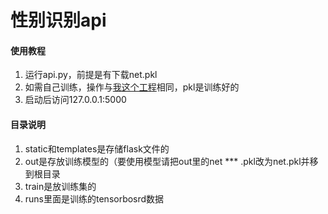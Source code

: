 # 性别识别api




#### 使用教程

1.  运行api.py，前提是有下载net.pkl
2.  如需自己训练，操作与[我这个工程](https://gitee.com/KareEnges/pytorch-CNN-SBATM)相同，pkl是训练好的
3.  启动后访问127.0.0.1:5000


#### 目录说明

1.  static和templates是存储flask文件的
2.  out是存放训练模型的（要使用模型请把out里的net *** .pkl改为net.pkl并移到根目录
3.  train是放训练集的
4.  runs里面是训练的tensorbosrd数据

